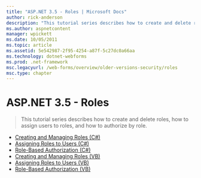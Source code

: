 ```yaml
---
title: "ASP.NET 3.5 - Roles | Microsoft Docs"
author: rick-anderson
description: "This tutorial series describes how to create and delete roles, how to assign users to roles, and how to authorize by role."
ms.author: aspnetcontent
manager: wpickett
ms.date: 10/05/2011
ms.topic: article
ms.assetid: 5e542987-2f95-4254-a87f-5c27dc0a66aa
ms.technology: dotnet-webforms
ms.prod: .net-framework
msc.legacyurl: /web-forms/overview/older-versions-security/roles
msc.type: chapter
---
```

ASP.NET 3.5 - Roles
====================
> This tutorial series describes how to create and delete roles, how to assign users to roles, and how to authorize by role.


- [Creating and Managing Roles (C#)](creating-and-managing-roles-cs.md)
- [Assigning Roles to Users (C#)](assigning-roles-to-users-cs.md)
- [Role-Based Authorization (C#)](role-based-authorization-cs.md)
- [Creating and Managing Roles (VB)](creating-and-managing-roles-vb.md)
- [Assigning Roles to Users (VB)](assigning-roles-to-users-vb.md)
- [Role-Based Authorization (VB)](role-based-authorization-vb.md)